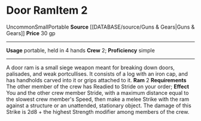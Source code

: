 ﻿---
ac: null
bulk: '3'
fortitude: null
hardness: null
hp: null
id: '6'
item_category: Siege Weapons
land_speed: null
level: '2'
max_speed: null
name: Door Ram
price: 30 gp
rarity: Uncommon
reflex: null
rus_type_level: null
size: Small
source: '[[DATABASE/source/Guns & Gears|Guns & Gears]]'
trait:
- '[[DATABASE/trait/Portable|Portable]]'
- '[[DATABASE/trait/Uncommon|Uncommon]]'
type: Siege Weapon
usage: portable, held in 4 hands

---
# Door Ram<span class="item-type">Item 2</span>

<span class="trait-uncommon item-trait">Uncommon</span><span class="trait-size item-trait">Small</span><span class="item-trait">Portable</span>
**Source** [[DATABASE/source/Guns & Gears|Guns & Gears]]
**Price** 30 gp

---
**Usage** portable, held in 4 hands
**Crew** 2; **Proficiency** simple

---
A door ram is a small siege weapon meant for breaking down doors, palisades, and weak portcullises. It consists of a log with an iron cap, and has handholds carved into it or grips attached to it.
 **Ram** <span class="action-icon">2</span> **Requirements** The other member of the crew has Readied to Stride on your order; **Effect** You and the other crew member Stride, with a maximum distance equal to the slowest crew member's Speed, then make a melee Strike with the ram against a structure or an unattended, stationary object. The damage of this Strike is 2d8 + the highest Strength modifier among members of the crew.